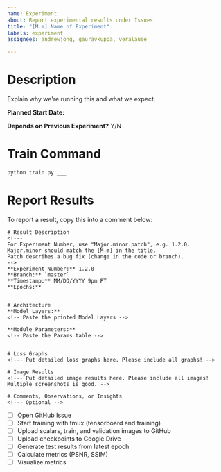 ```yaml
---
name: Experiment
about: Report experimental results under Issues
title: "[M.m] Name of Experiment"
labels: experiment
assignees: andrewjong, gauravkuppa, veralauee

---
```


<!--- Fill in the Major.minor version number where [M.m] is in the title. 
- Major is an experiment category. Closely related experiments are grouped under the same major version.
- Minor is a small change in the train command, e.g. a different hyperparameter value.
- Patch describes a bug fix (change in the code or branch), or rerun.
- Separate issues should be created for each [M.m]. Patches are reported in comments. -->

# Description
Explain why we're running this and what we expect.

**Planned Start Date:**

**Depends on Previous Experiment?**  Y/N

# Train Command
```bash
python train.py ___
```

# Report Results
To report a result, copy this into a comment below:
```
# Result Description
<!--- 
For Experiment Number, use "Major.minor.patch", e.g. 1.2.0.
Major.minor should match the [M.m] in the title. 
Patch describes a bug fix (change in the code or branch).
-->
**Experiment Number:** 1.2.0
**Branch:** `master`
**Timestamp:** MM/DD/YYYY 9pm PT
**Epochs:** 


# Architecture
**Model Layers:**
<!-- Paste the printed Model Layers -->

**Module Parameters:**
<!-- Paste the Params table -->


# Loss Graphs
<!--- Put detailed loss graphs here. Please include all graphs! -->

# Image Results
<!--- Put detailed image results here. Please include all images! Multiple screenshots is good. -->

# Comments, Observations, or Insights
<!--- Optional -->
```

- [ ] Open GitHub Issue
- [ ] Start training with tmux (tensorboard and training)
- [ ] Upload scalars, train, and validation images to GitHub
- [ ] Upload checkpoints to Google Drive
- [ ] Generate test results from latest epoch
- [ ] Calculate metrics (PSNR, SSIM)
- [ ] Visualize metrics

